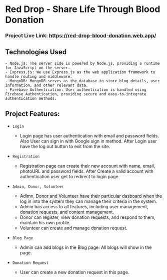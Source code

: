 # Red Drop - Share Life Through Blood Donation

### Project Live Link: https://red-drop-blood-donation.web.app/


## Technologies Used
 
    - Node.js: The server side is powered by Node.js, providing a runtime for JavaScript on the server.
    - Express.js: We use Express.js as the web application framework to handle routing and middleware.
    - MongoDB: MongoDB serves as the database to store blog details, user information, and other relevant data.
    - Firebase Authentication: User authentication is handled using Firebase Authentication, providing secure and easy-to-integrate authentication methods.

## Project Features:

 - `Login` 
    - Login page has user authentication with email and password fields. Also User can sign in with Google sign in method. After Login user have the log out button to exit from the site.

 - `Registration` 
    - Registration page can create their new account with name, email, photoURL and password fields. After Create a valid account with authentication user get to redirect to login page

 - `Admin, Donor, Volunteer` 
    - Adimn, Donor and Volunteer have their particular dasboard when the log in into the system they can manage their criteria in the system.
    - Admin has access to all features, including user management, donation requests, and content management.
    - Donor can register, view donation requests, and respond to them, maintain his own profile.
    - Volunteer can create and manage donation request.

- `Blog Page` 
    - Admin can add blogs in the Blog page. All blogs will show in the page.
 
- `Donation Request` 
    - User can create a new donation request in this page.
